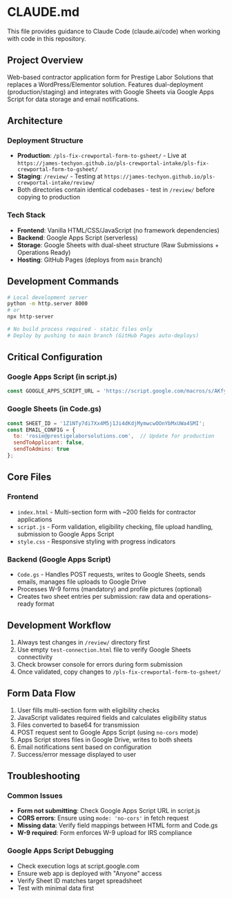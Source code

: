 # CLAUDE.md

This file provides guidance to Claude Code (claude.ai/code) when working with code in this repository.

## Project Overview

Web-based contractor application form for Prestige Labor Solutions that replaces a WordPress/Elementor solution. Features dual-deployment (production/staging) and integrates with Google Sheets via Google Apps Script for data storage and email notifications.

## Architecture

### Deployment Structure
- **Production**: `/pls-fix-crewportal-form-to-gsheet/` - Live at `https://james-techyon.github.io/pls-crewportal-intake/pls-fix-crewportal-form-to-gsheet/`
- **Staging**: `/review/` - Testing at `https://james-techyon.github.io/pls-crewportal-intake/review/`
- Both directories contain identical codebases - test in `/review/` before copying to production

### Tech Stack
- **Frontend**: Vanilla HTML/CSS/JavaScript (no framework dependencies)
- **Backend**: Google Apps Script (serverless)
- **Storage**: Google Sheets with dual-sheet structure (Raw Submissions + Operations Ready)
- **Hosting**: GitHub Pages (deploys from `main` branch)

## Development Commands

```bash
# Local development server
python -m http.server 8000
# or
npx http-server

# No build process required - static files only
# Deploy by pushing to main branch (GitHub Pages auto-deploys)
```

## Critical Configuration

### Google Apps Script (in script.js)
```javascript
const GOOGLE_APPS_SCRIPT_URL = 'https://script.google.com/macros/s/AKfycbxtpezLrqs8aIVN0hj62zduP3OPO5NX7kLIBUmkrfE4n_l8Jo68rua9mHEUdByqNEi3/exec';
```

### Google Sheets (in Code.gs)
```javascript
const SHEET_ID = '1Z1NTy7di7Xx4M5j1Ji4dKdjMymwcwOOnYbMxUWa4SMI';
const EMAIL_CONFIG = {
  to: 'rosie@prestigelaborsolutions.com',  // Update for production
  sendToApplicant: false,
  sendToAdmins: true
};
```

## Core Files

### Frontend
- `index.html` - Multi-section form with ~200 fields for contractor applications
- `script.js` - Form validation, eligibility checking, file upload handling, submission to Google Apps Script
- `style.css` - Responsive styling with progress indicators

### Backend (Google Apps Script)
- `Code.gs` - Handles POST requests, writes to Google Sheets, sends emails, manages file uploads to Google Drive
- Processes W-9 forms (mandatory) and profile pictures (optional)
- Creates two sheet entries per submission: raw data and operations-ready format

## Development Workflow

1. Always test changes in `/review/` directory first
2. Use empty `test-connection.html` file to verify Google Sheets connectivity
3. Check browser console for errors during form submission
4. Once validated, copy changes to `/pls-fix-crewportal-form-to-gsheet/`

## Form Data Flow

1. User fills multi-section form with eligibility checks
2. JavaScript validates required fields and calculates eligibility status
3. Files converted to base64 for transmission
4. POST request sent to Google Apps Script (using `no-cors` mode)
5. Apps Script stores files in Google Drive, writes to both sheets
6. Email notifications sent based on configuration
7. Success/error message displayed to user

## Troubleshooting

### Common Issues
- **Form not submitting**: Check Google Apps Script URL in script.js
- **CORS errors**: Ensure using `mode: 'no-cors'` in fetch request
- **Missing data**: Verify field mappings between HTML form and Code.gs
- **W-9 required**: Form enforces W-9 upload for IRS compliance

### Google Apps Script Debugging
- Check execution logs at script.google.com
- Ensure web app is deployed with "Anyone" access
- Verify Sheet ID matches target spreadsheet
- Test with minimal data first